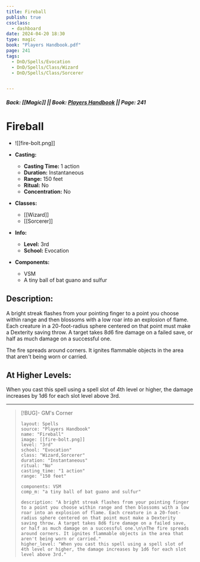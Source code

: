 ```yaml
---
title: Fireball
publish: true
cssclass:
  - dashboard
date: 2024-04-20 18:30
type: magic
book: "Players Handbook.pdf"
page: 241
tags:
  - DnD/Spells/Evocation
  - DnD/Spells/Class/Wizard
  - DnD/Spells/Class/Sorcerer


---
```


##### Back: [[Magic]] || Book: [Players Handbook](https://drive.google.com/drive/folders/1O5bhpYizcIT5xxAoLOuzCRht_PVS7VSG?usp=sharing) || Page: 241

# Fireball
- ![[fire-bolt.png]]
- **Casting:**
    - **Casting Time:** 1 action
    - **Duration:** Instantaneous
    - **Range:** 150 feet
    - **Ritual:** No
    - **Concentration:** No
- **Classes:**
    - [[Wizard]]
    - [[Sorcerer]]

- **Info:**
    - **Level:** 3rd
    - **School:** Evocation
- **Components:**
    - VSM
    - A tiny ball of bat guano and sulfur

## Description:
A bright streak flashes from your pointing finger to a point you choose within range and then blossoms with a low roar into an explosion of flame. Each creature in a 20-foot-radius sphere centered on that point must make a Dexterity saving throw. A target takes 8d6 fire damage on a failed save, or half as much damage on a successful one.

The fire spreads around corners. It ignites flammable objects in the area that aren't being worn or carried.

## At Higher Levels:
When you cast this spell using a spell slot of 4th level or higher, the damage increases by 1d6 for each slot level above 3rd.

---

> [!BUG]- GM's Corner
>
> ```statblock
> layout: Spells
> source: "Players Handbook"
> name: "Fireball"
> image: [[fire-bolt.png]]
> level: "3rd"
> school: "Evocation"
> class: "Wizard,Sorcerer"
> duration: "Instantaneous"
> ritual: "No"
> casting_time: "1 action"
> range: "150 feet"
>
> components: VSM
> comp_m: "a tiny ball of bat guano and sulfur"
>
> description: "A bright streak flashes from your pointing finger to a point you choose within range and then blossoms with a low roar into an explosion of flame. Each creature in a 20-foot-radius sphere centered on that point must make a Dexterity saving throw. A target takes 8d6 fire damage on a failed save, or half as much damage on a successful one.\n\nThe fire spreads around corners. It ignites flammable objects in the area that aren't being worn or carried."
> higher_level: "When you cast this spell using a spell slot of 4th level or higher, the damage increases by 1d6 for each slot level above 3rd."
> ```
